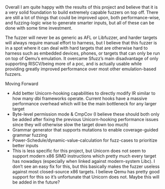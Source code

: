 Overall I am quite happy with the results of this project and believe that it is a very solid foundation to build extremely capable fuzzers on top off. There are still a lot of things that could be improved upon, both performance-wise, and fuzzing-logic wise to generate smarter inputs, but all of these can be done with some time investment. 

The fuzzer will never be as generic as AFL or Libfuzzer, and harder targets will always require manual effort to harness, but I believe that this fuzzer is in a spot where it can deal with hard targets that are otherwise hard to harness such as embedded devices, phones, or targets that can only be run on top of Qemu’s emulation. It overcame Sfuzz’s main disadvantage of only supporting RISCV/being more of a poc, and is actually usable while providing greatly improved performance over most other emulation-based fuzzers.

Moving Forward

* Add better Unicorn-hooking capabilities to directly modify IR similar to how many dbi frameworks operate. Current hooks have a massive performance overhead which will be the main bottleneck for any larger target
* Byte-level permission mode & CmpCov (I believe these should both only be added after fixing the previous Unicorn-hooking performance issues since they will otherwise slow the target down too much)
* Grammar generator that supports mutations to enable coverage-guided grammar fuzzing
* Power-Schedule/dynamic-value-calculation for fuzz-cases to prioritize better inputs
* This is less specific for this project, but Unicorn does not seem to support modern x86 SIMD instructions which pretty much every target has nowadays (especially when linked against modern-system Libc). I don’t see an easy fix for this, but this basically makes the fuzzer useless against most closed-source x86 targets. I believe Qemu has pretty good support for this so it’s unfortunate that Unicorn does not. Maybe this will be added in the future?
